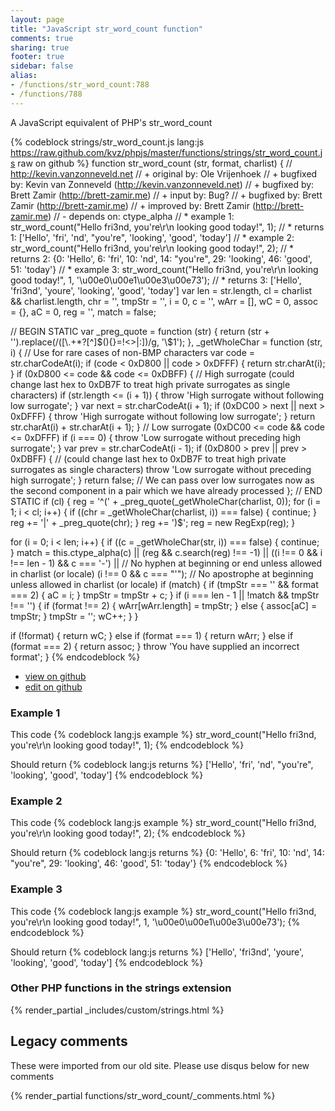 ```yaml
---
layout: page
title: "JavaScript str_word_count function"
comments: true
sharing: true
footer: true
sidebar: false
alias:
- /functions/str_word_count:788
- /functions/788
---
```

<!-- Generated by Rakefile:build -->
A JavaScript equivalent of PHP's str_word_count

{% codeblock strings/str_word_count.js lang:js https://raw.github.com/kvz/phpjs/master/functions/strings/str_word_count.js raw on github %}
function str_word_count (str, format, charlist) {
  // http://kevin.vanzonneveld.net
  // +   original by: Ole Vrijenhoek
  // +   bugfixed by: Kevin van Zonneveld (http://kevin.vanzonneveld.net)
  // +   bugfixed by: Brett Zamir (http://brett-zamir.me)
  // +   input by: Bug?
  // +   bugfixed by: Brett Zamir (http://brett-zamir.me)
  // +   improved by: Brett Zamir (http://brett-zamir.me)
  // -   depends on: ctype_alpha
  // *     example 1: str_word_count("Hello fri3nd, you're\r\n       looking          good today!", 1);
  // *     returns 1: ['Hello', 'fri', 'nd', "you're", 'looking', 'good', 'today']
  // *     example 2: str_word_count("Hello fri3nd, you're\r\n       looking          good today!", 2);
  // *     returns 2: {0: 'Hello', 6: 'fri', 10: 'nd', 14: "you're", 29: 'looking', 46: 'good', 51: 'today'}
  // *     example 3: str_word_count("Hello fri3nd, you're\r\n       looking          good today!", 1, '\u00e0\u00e1\u00e3\u00e73');
  // *     returns 3: ['Hello', 'fri3nd', 'youre', 'looking', 'good', 'today']
  var len = str.length,
    cl = charlist && charlist.length,
    chr = '',
    tmpStr = '',
    i = 0,
    c = '',
    wArr = [],
    wC = 0,
    assoc = {},
    aC = 0,
    reg = '',
    match = false;

  // BEGIN STATIC
  var _preg_quote = function (str) {
    return (str + '').replace(/([\\\.\+\*\?\[\^\]\$\(\)\{\}\=\!<>\|\:])/g, '\\$1');
  },
    _getWholeChar = function (str, i) { // Use for rare cases of non-BMP characters
      var code = str.charCodeAt(i);
      if (code < 0xD800 || code > 0xDFFF) {
        return str.charAt(i);
      }
      if (0xD800 <= code && code <= 0xDBFF) { // High surrogate (could change last hex to 0xDB7F to treat high private surrogates as single characters)
        if (str.length <= (i + 1)) {
          throw 'High surrogate without following low surrogate';
        }
        var next = str.charCodeAt(i + 1);
        if (0xDC00 > next || next > 0xDFFF) {
          throw 'High surrogate without following low surrogate';
        }
        return str.charAt(i) + str.charAt(i + 1);
      }
      // Low surrogate (0xDC00 <= code && code <= 0xDFFF)
      if (i === 0) {
        throw 'Low surrogate without preceding high surrogate';
      }
      var prev = str.charCodeAt(i - 1);
      if (0xD800 > prev || prev > 0xDBFF) { // (could change last hex to 0xDB7F to treat high private surrogates as single characters)
        throw 'Low surrogate without preceding high surrogate';
      }
      return false; // We can pass over low surrogates now as the second component in a pair which we have already processed
    };
  // END STATIC
  if (cl) {
    reg = '^(' + _preg_quote(_getWholeChar(charlist, 0));
    for (i = 1; i < cl; i++) {
      if ((chr = _getWholeChar(charlist, i)) === false) {
        continue;
      }
      reg += '|' + _preg_quote(chr);
    }
    reg += ')$';
    reg = new RegExp(reg);
  }

  for (i = 0; i < len; i++) {
    if ((c = _getWholeChar(str, i)) === false) {
      continue;
    }
    match = this.ctype_alpha(c) || (reg && c.search(reg) !== -1) || ((i !== 0 && i !== len - 1) && c === '-') || // No hyphen at beginning or end unless allowed in charlist (or locale)
    (i !== 0 && c === "'"); // No apostrophe at beginning unless allowed in charlist (or locale)
    if (match) {
      if (tmpStr === '' && format === 2) {
        aC = i;
      }
      tmpStr = tmpStr + c;
    }
    if (i === len - 1 || !match && tmpStr !== '') {
      if (format !== 2) {
        wArr[wArr.length] = tmpStr;
      } else {
        assoc[aC] = tmpStr;
      }
      tmpStr = '';
      wC++;
    }
  }

  if (!format) {
    return wC;
  } else if (format === 1) {
    return wArr;
  } else if (format === 2) {
    return assoc;
  }
  throw 'You have supplied an incorrect format';
}
{% endcodeblock %}

 - [view on github](https://github.com/kvz/phpjs/blob/master/functions/strings/str_word_count.js)
 - [edit on github](https://github.com/kvz/phpjs/edit/master/functions/strings/str_word_count.js)

### Example 1
This code
{% codeblock lang:js example %}
str_word_count("Hello fri3nd, you're\r\n       looking          good today!", 1);
{% endcodeblock %}

Should return
{% codeblock lang:js returns %}
['Hello', 'fri', 'nd', "you're", 'looking', 'good', 'today']
{% endcodeblock %}

### Example 2
This code
{% codeblock lang:js example %}
str_word_count("Hello fri3nd, you're\r\n       looking          good today!", 2);
{% endcodeblock %}

Should return
{% codeblock lang:js returns %}
{0: 'Hello', 6: 'fri', 10: 'nd', 14: "you're", 29: 'looking', 46: 'good', 51: 'today'}
{% endcodeblock %}

### Example 3
This code
{% codeblock lang:js example %}
str_word_count("Hello fri3nd, you're\r\n       looking          good today!", 1, '\u00e0\u00e1\u00e3\u00e73');
{% endcodeblock %}

Should return
{% codeblock lang:js returns %}
['Hello', 'fri3nd', 'youre', 'looking', 'good', 'today']
{% endcodeblock %}


### Other PHP functions in the strings extension
{% render_partial _includes/custom/strings.html %}
## Legacy comments
These were imported from our old site. Please use disqus below for new comments
<div style="overflow-y: scroll; max-height: 500px;">
{% render_partial functions/str_word_count/_comments.html %}
</div>
